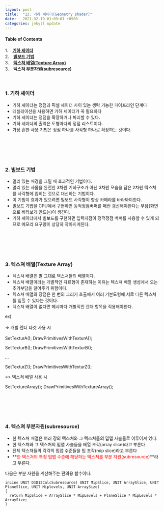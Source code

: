 ```yaml
---
layout: post
title:  "13. 기하 셰이더(Geometry shader)"
date:   2021-02-19 01:09:01 +0900
categories: jekyll update
---
```

#### Table of Contents
1.　[**기하 셰이더**](#1-기하-셰이더)<br>
2.　[**빌보드 기법**](#2-빌보드-기법)<br />
3.　[**텍스쳐 배열(Texture Array)**](#3-텍스쳐-배열texture-array)<br />
3.　[**텍스쳐 부분자원(subresource)**](#4-텍스쳐-부분자원subresource)<br />
<br />
<br />
**<span style="color:red"></span>**

### **1. 기하 셰이더**
- 기하 셰이더는 정점과 픽셀 셰이더 사이 있는 생략 가능한 파이프라인 단계다
- 테셀레이션을 사용하면 기하 셰이더가 꼭 필요하다
- 기하 셰이더는 정점을 확장하거나 파괴할 수 있다.
- 기하 셰이더의 출력은 도형마다의 정점 리스트이다.
- 가장 흔한 사용 기법은 정점 하나를 사각형 하나로 확장하는 것이다. 
<br><br><br><br><br><br>


### **2. 빌보드 기법**
- 멀리 있는 배경을 그릴 때 효과적인 기법이다.
- 멀리 있는 사물을 완전한 3차원 기하구조가 아닌 3차원 모습을 담은 2차원 텍스쳐를 사각형에 입히는 것으로 대신하는 기법이다.
- 이 기법이 효과가 있으려면 빌보드 사각형이 항상 카메라를 바라봐야한다.
- 빌보드 기법을 CPU에서 구현하면 동적정점버퍼를 매번 갱신해야한다는 부담(화면으로 바라보게 만드는)이 생긴다.
- 기하 셰이더에서 빌보드를 구현하면 입력지점이 정적정점 버퍼를 사용할 수 있게 되므로 메모리 요구량이 상당히 작아지게된다.
<br><br><br><br><br><br>


### **3. 텍스쳐 배열(Texture Array)**
- 텍스쳐 배열은 말 그대로 텍스쳐들의 배열이다.
- 텍스쳐 배열이라는 개별적인 자료형이 존재하는 이유는 텍스쳐 배열 생성에서 오는 추가부담을 덜어주기 위함이다.
- 텍스쳐 배열의 장점은 한 번의 그리기 호출에서 여러 기본도형에 서로 다른 텍스쳐를 입힐 수 있다는 것이다.
- 텍스쳐 배열이 없다면 메시마다 개별적인 렌더 항목을 적용해야한다.

ex)<br><br>
=> 개별 렌더 타겟 사용 시<br><br>
SetTexturA();
DrawPrimitivesWithTexturA();

SetTexturB();
DrawPrimitivesWithTexturB();

...

SetTexturZ();
DrawPrimitivesWithTexturZ();


=> 텍스쳐 배열 사용 시

SetTextureArray();
DrawPrimitivesWithTextureArray();
<br><br><br><br><br><br>


### **4. 텍스쳐 부분자원(subresource)**
- 한 텍스쳐 배열은 여러 장의 텍스쳐와 그 텍스쳐들의 밉맵 사슬들로 이루어져 있다.
- 한 텍스쳐와 그 텍스쳐의 밉맵 사슬들을 배열 조각(array slice)라고 부른다
- 전체 텍스쳐들의 각각의 밉맵 수준들을 밉 조각(mip slice)라고 부른다
- **<span style="color:red">한 택스쳐의 특정 밉맵 수준에 해당하는 텍스쳐를 부분 자원(subresource)</span>**라고 부른다.

다음은 부분 자원을 계산해주는 편의용 함수이다.
```
inLine UNIT D3D12CalcSubresource( UNIT MipSlice, UNIT ArraySlice, UNIT PlaneSlice, UNIT Miplevels, UNIT ArraySize)
{
  return MipSlice + ArraySlice * MipLevels + PlaneSlice * MipLevels * ArraySize;
}
```

<br><br><br><br><br><br>